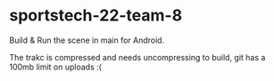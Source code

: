 # sportstech-22-team-8

Build & Run the scene in main for Android.

The trakc is compressed and needs uncompressing to build, git has a 100mb limit on uploads :(

